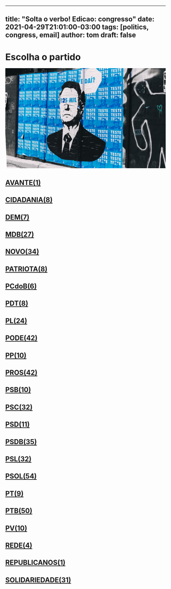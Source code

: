 
---
title: "Solta o verbo! Edicao: congresso"
date: 2021-04-29T21:01:00-03:00
tags: [politics, congress, email]
author: tom
draft: false
---
<h1>Escolha o partido</h1>
<img src="/images/bolsonegligencia.jpeg" />
<h2><a href="mailto:dep.ledasadala@camara.leg.br,"> AVANTE(1) </a></h2><h2><a href="mailto:dep.andrejanones@camara.leg.br,dep.luistibe@camara.leg.br,dep.tito@camara.leg.br,dep.chiquinhobrazao@camara.leg.br,dep.pastorsargentoisidorio@camara.leg.br,dep.sebastiaooliveira@camara.leg.br,dep.greyceelias@camara.leg.br,dep.arnaldojardim@camara.leg.br,"> CIDADANIA(8) </a></h2><h2><a href="mailto:dep.davitoria@camara.leg.br,dep.rubensbueno@camara.leg.br,dep.paulabelmonte@camara.leg.br,dep.carmenzanotto@camara.leg.br,dep.alexmanente@camara.leg.br,dep.danielcoelho@camara.leg.br,dep.normaayub@camara.leg.br,"> DEM(7) </a></h2><h2><a href="mailto:dep.professoradorinhaseabrarezende@camara.leg.br,dep.olivalmarques@camara.leg.br,dep.anibalgomes@camara.leg.br,dep.helioleite@camara.leg.br,dep.pedrolupion@camara.leg.br,dep.arthuroliveiramaia@camara.leg.br,dep.bilacpinto@camara.leg.br,dep.marcossoares@camara.leg.br,dep.pauloazi@camara.leg.br,dep.davidsoares@camara.leg.br,dep.geninhozuliani@camara.leg.br,dep.efraimfilho@camara.leg.br,dep.carloshenriquegaguim@camara.leg.br,dep.fernandocoelhofilho@camara.leg.br,dep.juscelinofilho@camara.leg.br,dep.luismiranda@camara.leg.br,dep.sostenescavalcante@camara.leg.br,dep.elmarnascimento@camara.leg.br,dep.leurlomantojunior@camara.leg.br,dep.dr.zachariascalil@camara.leg.br,dep.alanrick@camara.leg.br,dep.kimkataguiri@camara.leg.br,dep.josemarioschreiner@camara.leg.br,dep.elicorreafilho@camara.leg.br,dep.alexandreleite@camara.leg.br,dep.igorkannario@camara.leg.br,dep.isnaldobulhoesjr@camara.leg.br,"> MDB(27) </a></h2><h2><a href="mailto:dep.juarezcosta@camara.leg.br,dep.josepriante@camara.leg.br,dep.maurolopes@camara.leg.br,dep.gutembergreis@camara.leg.br,dep.luciomosquini@camara.leg.br,dep.leonardopicciani@camara.leg.br,dep.celsomaldaner@camara.leg.br,dep.marcosaureliosampaio@camara.leg.br,dep.marciobiolchi@camara.leg.br,dep.herculanopassos@camara.leg.br,dep.hermesparcianello@camara.leg.br,dep.danieladowaguinho@camara.leg.br,dep.elcionebarbalho@camara.leg.br,dep.carlosbezerra@camara.leg.br,dep.carloschiodini@camara.leg.br,dep.hildorocha@camara.leg.br,dep.herciliocoelhodiniz@camara.leg.br,dep.mosesrodrigues@camara.leg.br,dep.baleiarossi@camara.leg.br,dep.jessicasales@camara.leg.br,dep.raulhenry@camara.leg.br,dep.newtoncardosojr@camara.leg.br,dep.sergiosouza@camara.leg.br,dep.alceumoreira@camara.leg.br,dep.fabioreis@camara.leg.br,dep.rogeriopeninhamendonca@camara.leg.br,dep.dulcemiranda@camara.leg.br,dep.giovanifeltes@camara.leg.br,dep.joaomarcelosouza@camara.leg.br,dep.walteralves@camara.leg.br,dep.osmarterra@camara.leg.br,dep.fabioramalho@camara.leg.br,dep.flavianomelo@camara.leg.br,dep.tiagomitraud@camara.leg.br,"> NOVO(34) </a></h2><h2><a href="mailto:dep.adrianaventura@camara.leg.br,dep.lucasgonzalez@camara.leg.br,dep.viniciuspoit@camara.leg.br,dep.alexisfonteyne@camara.leg.br,dep.marcelvanhattem@camara.leg.br,dep.pauloganime@camara.leg.br,dep.gilsonmarques@camara.leg.br,dep.pastoreurico@camara.leg.br,"> PATRIOTA(8) </a></h2><h2><a href="mailto:dep.marrecafilho@camara.leg.br,dep.dr.frederico@camara.leg.br,dep.roman@camara.leg.br,dep.alcidesrodrigues@camara.leg.br,dep.fredcosta@camara.leg.br,dep.danielalmeida@camara.leg.br,"> PCdoB(6) </a></h2><h2><a href="mailto:dep.jandirafeghali@camara.leg.br,dep.renildocalheiros@camara.leg.br,dep.orlandosilva@camara.leg.br,dep.professoramarcivania@camara.leg.br,dep.aliceportugal@camara.leg.br,dep.rubenspereirajunior@camara.leg.br,dep.perpetuaalmeida@camara.leg.br,dep.flavionogueira@camara.leg.br,"> PDT(8) </a></h2><h2><a href="mailto:dep.felixmendoncajunior@camara.leg.br,dep.damiaofeliciano@camara.leg.br,dep.dagobertonogueira@camara.leg.br,dep.fabiohenrique@camara.leg.br,dep.flaviamorais@camara.leg.br,dep.eduardobismarck@camara.leg.br,dep.gustavofruet@camara.leg.br,dep.idilvanalencar@camara.leg.br,dep.wolneyqueiroz@camara.leg.br,dep.pauloramos@camara.leg.br,dep.pompeodemattos@camara.leg.br,dep.andrefigueiredo@camara.leg.br,dep.chicodangelo@camara.leg.br,dep.roberiomonteiro@camara.leg.br,dep.tuliogadelha@camara.leg.br,dep.leonidascristino@camara.leg.br,dep.afonsomotta@camara.leg.br,dep.subtenentegonzaga@camara.leg.br,dep.jesussergio@camara.leg.br,dep.silviacristina@camara.leg.br,dep.alexsantana@camara.leg.br,dep.marlonsantos@camara.leg.br,dep.marioheringer@camara.leg.br,dep.raimundocosta@camara.leg.br,"> PL(24) </a></h2><h2><a href="mailto:dep.sergiotoledo@camara.leg.br,dep.sorayasantos@camara.leg.br,dep.tiririca@camara.leg.br,dep.valdevannoventa@camara.leg.br,dep.vicentinhojunior@camara.leg.br,dep.viniciusgurgel@camara.leg.br,dep.wellingtonroberto@camara.leg.br,dep.fernandorodolfo@camara.leg.br,dep.gelsonazevedo@camara.leg.br,dep.joaocarlosbacelar@camara.leg.br,dep.giacobo@camara.leg.br,dep.joserocha@camara.leg.br,dep.josimarmaranhaozinho@camara.leg.br,dep.juniorlourenco@camara.leg.br,dep.juniormano@camara.leg.br,dep.laertebessa@camara.leg.br,dep.lincolnportela@camara.leg.br,dep.luizantoniocorrea@camara.leg.br,dep.luizcarlosmotta@camara.leg.br,dep.magdamofatto@camara.leg.br,dep.marceloramos@camara.leg.br,dep.marcioalvino@camara.leg.br,dep.marinasantos@camara.leg.br,dep.miguellombardi@camara.leg.br,dep.pastorgil@camara.leg.br,dep.pr.marcofeliciano@camara.leg.br,dep.paulofreirecosta@camara.leg.br,dep.giovanicherini@camara.leg.br,dep.policialkatiasastre@camara.leg.br,dep.luiznishimori@camara.leg.br,dep.abiliosantana@camara.leg.br,dep.capitaofabioabreu@camara.leg.br,dep.aeltonfreitas@camara.leg.br,dep.altineucortes@camara.leg.br,dep.boscocosta@camara.leg.br,dep.capitaoaugusto@camara.leg.br,dep.christianedesouzayared@camara.leg.br,dep.cristianovale@camara.leg.br,dep.dr.jaziel@camara.leg.br,dep.ediolopes@camara.leg.br,dep.joaomaia@camara.leg.br,dep.bacelar@camara.leg.br,"> PODE(42) </a></h2><h2><a href="mailto:dep.josemedeiros@camara.leg.br,dep.robertodelucena@camara.leg.br,dep.josenelto@camara.leg.br,dep.diegogarcia@camara.leg.br,dep.ricardoteobaldo@camara.leg.br,dep.igortimo@camara.leg.br,dep.josivaldojp@camara.leg.br,dep.leomoraes@camara.leg.br,dep.renataabreu@camara.leg.br,dep.andrefufuca@camara.leg.br,"> PP(10) </a></h2><h2><a href="mailto:dep.andreabdon@camara.leg.br,dep.ricardobarros@camara.leg.br,dep.jaquelinecassol@camara.leg.br,dep.covattifilho@camara.leg.br,dep.professoralcides@camara.leg.br,dep.ricardoizar@camara.leg.br,dep.iracemaportella@camara.leg.br,dep.hirangoncalves@camara.leg.br,dep.ronaldocarletto@camara.leg.br,dep.jeronimogoergen@camara.leg.br,dep.angelaamin@camara.leg.br,dep.claudiocajado@camara.leg.br,dep.pedrowestphalen@camara.leg.br,dep.eduardodafonte@camara.leg.br,dep.cacaleao@camara.leg.br,dep.margaretecoelho@camara.leg.br,dep.marionegromontejr@camara.leg.br,dep.nerigeller@camara.leg.br,dep.betorosado@camara.leg.br,dep.celinaleao@camara.leg.br,dep.osmarserraglio@camara.leg.br,dep.laerciooliveira@camara.leg.br,dep.atilalira@camara.leg.br,dep.atilalins@camara.leg.br,dep.juliolopes@camara.leg.br,dep.arthurlira@camara.leg.br,dep.christinoaureo@camara.leg.br,dep.guilhermemussi@camara.leg.br,dep.pinheirinho@camara.leg.br,dep.guilhermederrite@camara.leg.br,dep.marceloaro@camara.leg.br,dep.dimasfabiano@camara.leg.br,dep.adrianodobaldy@camara.leg.br,dep.afonsohamm@camara.leg.br,dep.faustopinato@camara.leg.br,dep.francocartafina@camara.leg.br,dep.ajalbuquerque@camara.leg.br,dep.fernandomonteiro@camara.leg.br,dep.dr.luizantonioteixeirajr@camara.leg.br,dep.aguinaldoribeiro@camara.leg.br,dep.evairvieirademelo@camara.leg.br,dep.acaciofavacho@camara.leg.br,"> PROS(42) </a></h2><h2><a href="mailto:dep.gastaovieira@camara.leg.br,dep.capitaowagner@camara.leg.br,dep.toninhowandscheer@camara.leg.br,dep.welitonprado@camara.leg.br,dep.vaidonoliveira@camara.leg.br,dep.clarissagarotinho@camara.leg.br,dep.erosbiondini@camara.leg.br,dep.carladickson@camara.leg.br,dep.ulduricojunior@camara.leg.br,dep.emidinhomadeira@camara.leg.br,"> PSB(10) </a></h2><h2><a href="mailto:dep.rafaelmotta@camara.leg.br,dep.lidicedamata@camara.leg.br,dep.cassioandrade@camara.leg.br,dep.lizianebayer@camara.leg.br,dep.jeffersoncampos@camara.leg.br,dep.feliperigoni@camara.leg.br,dep.vilsondafetaemg@camara.leg.br,dep.felipecarreras@camara.leg.br,dep.juliodelgado@camara.leg.br,dep.ricardosilva@camara.leg.br,dep.denisbezerra@camara.leg.br,dep.rosanavalle@camara.leg.br,dep.tabataamaral@camara.leg.br,dep.tedconti@camara.leg.br,dep.heitorschuch@camara.leg.br,dep.gonzagapatriota@camara.leg.br,dep.mauronazif@camara.leg.br,dep.eliasvaz@camara.leg.br,dep.biradopindare@camara.leg.br,dep.camilocapiberibe@camara.leg.br,dep.miltoncoelho@camara.leg.br,dep.alielmachado@camara.leg.br,dep.rodrigocoelho@camara.leg.br,dep.marcelonilo@camara.leg.br,dep.rodrigoagostinho@camara.leg.br,dep.danilocabral@camara.leg.br,dep.gervasiomaia@camara.leg.br,dep.tadeualencar@camara.leg.br,dep.alessandromolon@camara.leg.br,dep.marcelofreixo@camara.leg.br,dep.lucianoducci@camara.leg.br,dep.pauloeduardomartins@camara.leg.br,"> PSC(32) </a></h2><h2><a href="mailto:dep.lauriete@camara.leg.br,dep.gilbertonascimento@camara.leg.br,dep.glaustindafokus@camara.leg.br,dep.aluisiomendes@camara.leg.br,dep.andreferreira@camara.leg.br,dep.euclydespettersen@camara.leg.br,dep.osiresdamaso@camara.leg.br,dep.ricardodakarol@camara.leg.br,dep.otonidepaula@camara.leg.br,dep.pedrodalua@camara.leg.br,dep.cezinhademadureira@camara.leg.br,"> PSD(11) </a></h2><h2><a href="mailto:dep.charlesfernandes@camara.leg.br,dep.edilaziojunior@camara.leg.br,dep.ottoalencarfilho@camara.leg.br,dep.marxbeltrao@camara.leg.br,dep.fabiomitidieri@camara.leg.br,dep.misaelvarella@camara.leg.br,dep.expeditonetto@camara.leg.br,dep.neucimarfraga@camara.leg.br,dep.fabiotrad@camara.leg.br,dep.juniorferrari@camara.leg.br,dep.vermelho@camara.leg.br,dep.juliocesar@camara.leg.br,dep.stefanoaguiar@camara.leg.br,dep.sidneyleite@camara.leg.br,dep.sergiobrito@camara.leg.br,dep.delegadoedermauro@camara.leg.br,dep.sargentofahur@camara.leg.br,dep.haroldocathedral@camara.leg.br,dep.diegoandrade@camara.leg.br,dep.darcidematos@camara.leg.br,dep.hugoleal@camara.leg.br,dep.paulomagalhaes@camara.leg.br,dep.ricardoguidi@camara.leg.br,dep.domingosneto@camara.leg.br,dep.reinholdstephanesjunior@camara.leg.br,dep.franciscojr@camara.leg.br,dep.andredepaula@camara.leg.br,dep.marcobertaiolli@camara.leg.br,dep.joaquimpassarinho@camara.leg.br,dep.jonesmoura@camara.leg.br,dep.paulovicentecaleffi@camara.leg.br,dep.pedroaugustopalareti@camara.leg.br,dep.antoniobrito@camara.leg.br,dep.josenunes@camara.leg.br,dep.sheridan@camara.leg.br,"> PSDB(35) </a></h2><h2><a href="mailto:dep.alexandrefrota@camara.leg.br,dep.pedrocunhalima@camara.leg.br,dep.aecioneves@camara.leg.br,dep.pedrovilela@camara.leg.br,dep.samuelmoreira@camara.leg.br,dep.marianacarvalho@camara.leg.br,dep.brunafurlan@camara.leg.br,dep.ruycarneiro@camara.leg.br,dep.betopereira@camara.leg.br,dep.rossoni@camara.leg.br,dep.rosemodesto@camara.leg.br,dep.rodrigodecastro@camara.leg.br,dep.adolfoviana@camara.leg.br,dep.vanderleimacris@camara.leg.br,dep.terezanelma@camara.leg.br,dep.nilsonpinto@camara.leg.br,dep.vitorlippi@camara.leg.br,dep.otavioleite@camara.leg.br,dep.pauloabiackel@camara.leg.br,dep.biacavassa@camara.leg.br,dep.eduardocury@camara.leg.br,dep.eduardobarbosa@camara.leg.br,dep.mararocha@camara.leg.br,dep.lucasredecker@camara.leg.br,dep.ednahenrique@camara.leg.br,dep.geovaniadesa@camara.leg.br,dep.celiosilveira@camara.leg.br,dep.carlossampaio@camara.leg.br,dep.daniloforte@camara.leg.br,dep.domingossavio@camara.leg.br,dep.danieltrzeciak@camara.leg.br,dep.guigapeixoto@camara.leg.br,"> PSL(32) </a></h2><h2><a href="mailto:dep.delegadomarcelofreitas@camara.leg.br,dep.leomotta@camara.leg.br,dep.marcelobrum@camara.leg.br,dep.gurgel@camara.leg.br,dep.alesilva@camara.leg.br,dep.professorjoziel@camara.leg.br,dep.loestertrutis@camara.leg.br,dep.lourivalgomes@camara.leg.br,dep.generalpeternelli@camara.leg.br,dep.delegadopablo@camara.leg.br,dep.sanderson@camara.leg.br,dep.alinesleutjes@camara.leg.br,dep.heitorfreire@camara.leg.br,dep.celsosabino@camara.leg.br,dep.charllesevangelista@camara.leg.br,dep.junioamaral@camara.leg.br,dep.heliolopes@camara.leg.br,dep.julianlemos@camara.leg.br,dep.christonietto@camara.leg.br,dep.danielsilveira@camara.leg.br,dep.danielfreitas@camara.leg.br,dep.coroneltadeu@camara.leg.br,dep.coronelchrisostomo@camara.leg.br,dep.coronelarmando@camara.leg.br,dep.joicehasselmann@camara.leg.br,dep.marceloalvaroantonio@camara.leg.br,dep.delegadoantoniofurtado@camara.leg.br,dep.carolinedetoni@camara.leg.br,dep.delegadowaldir@camara.leg.br,dep.biakicis@camara.leg.br,dep.carlosjordy@camara.leg.br,dep.bozzella@camara.leg.br,dep.nicoletti@camara.leg.br,dep.luizlima@camara.leg.br,dep.dra.sorayamanato@camara.leg.br,dep.felipefrancischini@camara.leg.br,dep.dr.luizovando@camara.leg.br,dep.carlazambelli@camara.leg.br,dep.feliciolaterca@camara.leg.br,dep.fabioschiochet@camara.leg.br,dep.vitorhugo@camara.leg.br,dep.marciolabre@camara.leg.br,dep.majorfabiana@camara.leg.br,dep.abouanni@camara.leg.br,dep.luizphilippedeorleansebraganca@camara.leg.br,dep.eduardobolsonaro@camara.leg.br,dep.professoradayanepimentel@camara.leg.br,dep.lucianobivar@camara.leg.br,dep.bibonunes@camara.leg.br,dep.nereucrispim@camara.leg.br,dep.filipebarros@camara.leg.br,dep.nelsonbarbudo@camara.leg.br,dep.generalgirao@camara.leg.br,dep.vivireis@camara.leg.br,"> PSOL(54) </a></h2><h2><a href="mailto:dep.ivanvalente@camara.leg.br,dep.samiabomfim@camara.leg.br,dep.aureacarolina@camara.leg.br,dep.davidmiranda@camara.leg.br,dep.taliriapetrone@camara.leg.br,dep.glauberbraga@camara.leg.br,dep.fernandamelchionna@camara.leg.br,dep.luizaerundina@camara.leg.br,dep.enioverri@camara.leg.br,"> PT(9) </a></h2><h2><a href="mailto:dep.rejanedias@camara.leg.br,dep.waldenorpereira@camara.leg.br,dep.joaodaniel@camara.leg.br,dep.professorarosaneide@camara.leg.br,dep.reginaldolopes@camara.leg.br,dep.alexandrepadilha@camara.leg.br,dep.vanderloubet@camara.leg.br,dep.freianastacioribeiro@camara.leg.br,dep.henriquefontana@camara.leg.br,dep.rogeriocorreia@camara.leg.br,dep.alencarsantanabraga@camara.leg.br,dep.afonsoflorence@camara.leg.br,dep.vicentinho@camara.leg.br,dep.rubensotoni@camara.leg.br,dep.ruifalcao@camara.leg.br,dep.gleisihoffmann@camara.leg.br,dep.valmirassuncao@camara.leg.br,dep.airtonfaleiro@camara.leg.br,dep.heldersalomao@camara.leg.br,dep.erikakokay@camara.leg.br,dep.mariliaarraes@camara.leg.br,dep.mariadorosario@camara.leg.br,dep.pauloguedes@camara.leg.br,dep.paulao@camara.leg.br,dep.patrusananias@camara.leg.br,dep.bohngass@camara.leg.br,dep.merlongsolano@camara.leg.br,dep.beneditadasilva@camara.leg.br,dep.paulopimenta@camara.leg.br,dep.carlosveras@camara.leg.br,dep.carloszarattini@camara.leg.br,dep.leodebrito@camara.leg.br,dep.nataliabonavides@camara.leg.br,dep.niltotatto@camara.leg.br,dep.betofaro@camara.leg.br,dep.leonardomonteiro@camara.leg.br,dep.celiomoura@camara.leg.br,dep.padrejoao@camara.leg.br,dep.pauloteixeira@camara.leg.br,dep.odaircunha@camara.leg.br,dep.josericardo@camara.leg.br,dep.marcon@camara.leg.br,dep.luiziannelins@camara.leg.br,dep.jorgesolla@camara.leg.br,dep.joseildoramos@camara.leg.br,dep.joseairtonfelixcirilo@camara.leg.br,dep.arlindochinaglia@camara.leg.br,dep.pedrouczai@camara.leg.br,dep.joseguimaraes@camara.leg.br,dep.pedroaugustobezerra@camara.leg.br,"> PTB(50) </a></h2><h2><a href="mailto:dep.emanuelpinheironeto@camara.leg.br,dep.pedrolucasfernandes@camara.leg.br,dep.luisacanziani@camara.leg.br,dep.mauriciodziedricki@camara.leg.br,dep.nivaldoalbuquerque@camara.leg.br,dep.wilsonsantiago@camara.leg.br,dep.marcelomoraes@camara.leg.br,dep.eduardocosta@camara.leg.br,dep.paulobengtson@camara.leg.br,dep.leandre@camara.leg.br,"> PV(10) </a></h2><h2><a href="mailto:dep.celiostudart@camara.leg.br,dep.professorisraelbatista@camara.leg.br,dep.enricomisasi@camara.leg.br,dep.joeniawapichana@camara.leg.br,"> REDE(4) </a></h2><h2><a href="mailto:dep.capitaoalbertoneto@camara.leg.br,"> REPUBLICANOS(1) </a></h2><h2><a href="mailto:dep.marciomarinho@camara.leg.br,dep.vavamartins@camara.leg.br,dep.tiaeron@camara.leg.br,dep.carlosgomes@camara.leg.br,dep.mariarosas@camara.leg.br,dep.viniciuscarvalho@camara.leg.br,dep.luizaogoulart@camara.leg.br,dep.marcospereira@camara.leg.br,dep.cleberverde@camara.leg.br,dep.gilbertoabramo@camara.leg.br,dep.jorgebraz@camara.leg.br,dep.joaocampos@camara.leg.br,dep.jhonatandejesus@camara.leg.br,dep.amaroneto@camara.leg.br,dep.aroldomartins@camara.leg.br,dep.hugomotta@camara.leg.br,dep.robertoalves@camara.leg.br,dep.juliocesarribeiro@camara.leg.br,dep.henriquedoparaiso@camara.leg.br,dep.rosangelagomes@camara.leg.br,dep.heliocosta@camara.leg.br,dep.gilcutrim@camara.leg.br,dep.celsorussomanno@camara.leg.br,dep.severinopessoa@camara.leg.br,dep.silviocostafilho@camara.leg.br,dep.lafayettedeandrada@camara.leg.br,dep.ossesiosilva@camara.leg.br,dep.silascamara@camara.leg.br,dep.benesleocadio@camara.leg.br,dep.alinegurgel@camara.leg.br,dep.lucasvergilio@camara.leg.br,"> SOLIDARIEDADE(31) </a></h2>
